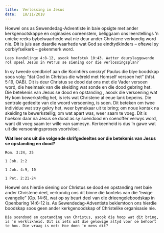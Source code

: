 ```yaml
---
title:  Verlossing in Jesus
date:   18/11/2018
---
```


Hoewel ons as Sewendedag-Adventiste in baie opsigte met ander kerkgenootskappe en orginasies ooreenstem, beliggaam ons leerstellings ’n unieke reeks bybelwaarhede wat nie deur ander Christene verkondig word nie. Dit is juis aan daardie waarhede wat God se eindtydkinders – oftewel sy oorblyfselkerk – gekenmerk word. 

`Lees Handelinge 4:8-12, asook hoofstuk 10:43. Watter deurslaggewende rol speel Jesus in Petrus se siening oor die verlossingsplan?` 

In sy tweede sendbrief aan die Korintiërs omskryf Paulus die blye boodskap soos volg: “dat God in Christus die wêreld met Homself versoen het” (hfst. 5:19, OAB). Dit is deur Christus se dood dat ons met die Vader versoen word, die heelmaak van die skeiding wat sonde en die dood gebring het. Die betekenis van Jesus se dood en opstanding , asook die versoening wat Hy kom bewerkstellig het, is iets wat Christene al eeue lank bepeins. Die sentrale gedeelte van die woord versoening, is soen. Dit beteken om twee individue wat stry gekry het, weer bymekaar uit te bring; om noue kontak na skeiding te bewerkstellig; om wat apart was, weer saam te voeg. Dit is hoekom daar na Jesus se dood as sy soendood en soenoffer verwys word, want dit voeg saam ter wille van samesyn. Kerkeenheid is dus ’n gawe wat uit die versoeningsproses voortvloei. 

**Wat leer ons uit die volgende skrifgedeeltes oor die betekenis van Jesus se opstanding en dood?** 

`Rom. 3:24, 25` 

`1 Joh. 2:2` 

`1 Joh. 4:9, 10` 

`1 Pet. 2:21-24` 

Hoewel ons hierdie siening oor Christus se dood en opstanding met baie ander Christene deel, verkondig ons dit binne die konteks van die “ewige evangelie” (Op. 14:6), wat op sy beurt deel van die drieengeleboodskap in Openbaring 14:6-12 is. As Sewendedag-Adventiste beklemtoon ons hierdie boodskap soos geen ander kerkgenoodskap of Christelike organisasie nie. 

`Die soendood en opstanding van Christus, asook die hoop wat dit bring, is ’n werklikheid. Dit is iets wat die gelowige altyd voor oë behoort te hou. Die vraag is net: Hoe doen ’n mens dit?`